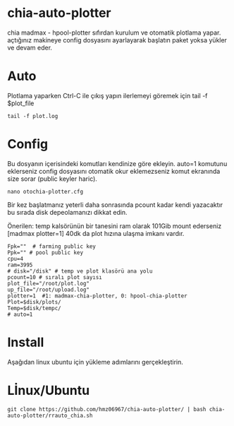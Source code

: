 # chia-auto-plotter
chia madmax - hpool-plotter sıfırdan kurulum ve otomatik plotlama yapar.
açtığınız makineye config dosyasını ayarlayarak başlatın paket yoksa yükler ve devam eder.

# Auto

Plotlama yaparken Ctrl-C ile çıkış yapın ilerlemeyi göremek için tail -f $plot_file
    
    tail -f plot.log

# Config

Bu dosyanın içerisindeki komutları kendinize göre ekleyin. auto=1 komutunu eklerseniz config dosyasını otomatik okur  eklemezseniz komut ekranında size sorar (public keyler haric).

    nano otochia-plotter.cfg

Bir kez başlatmanız yeterli daha sonrasında pcount kadar kendi yazacaktır bu sırada disk depeolamanızı dikkat edin.

Önerilen: temp kalsörünün bir tanesini ram olarak 101Gib mount ederseniz [madmax plotter=1] 40dk da plot hızına ulaşma imkanı vardır.

    Fpk=""  # farming public key
    Ppk="" # pool public key
    cpu=4
    ram=3995
    # disk="/disk" # temp ve plot klasörü ana yolu 
    pcount=10 # sıralı plot sayısı 
    plot_file="/root/plot.log"
    up_file="/root/upload.log"
    plotter=1  #1: madmax-chia-plotter, 0: hpool-chia-plotter
    Plot=$disk/plots/
    Temp=$disk/tempc/
    # auto=1

    


# Install 

Aşağıdan linux ubuntu için yükleme adımlarını gerçekleştirin.

# Lİnux/Ubuntu

    git clone https://github.com/hmz06967/chia-auto-plotter/ | bash chia-auto-plotter/rrauto_chia.sh

